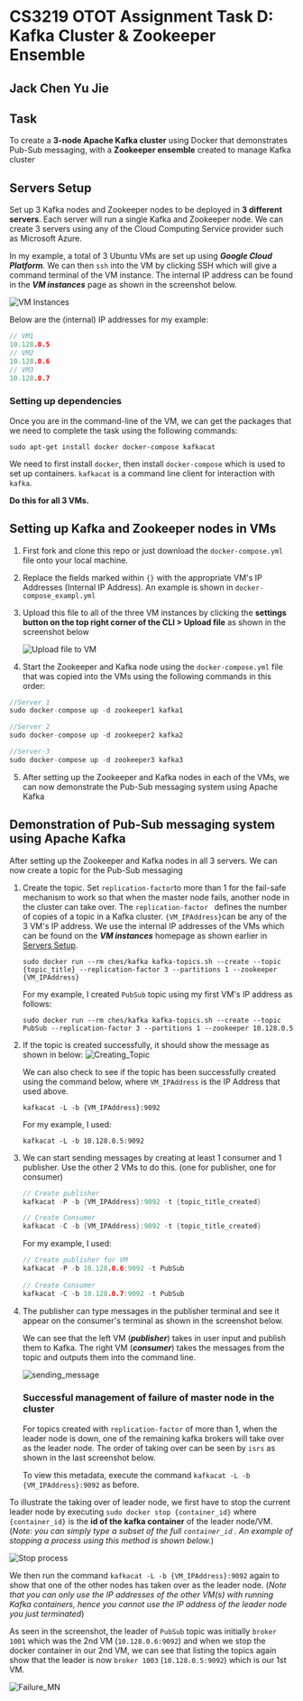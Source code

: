 # CS3219 OTOT Assignment Task D: Kafka Cluster & Zookeeper Ensemble

## Jack Chen Yu Jie



## Task

To create a **3-node Apache Kafka cluster** using Docker that demonstrates Pub-Sub messaging, with a **Zookeeper ensemble** created to manage Kafka cluster



## Servers Setup

Set up 3 Kafka nodes and Zookeeper nodes to be deployed in **3 different servers**. Each server will run a single Kafka and Zookeeper node. We can create 3 servers using any of the Cloud Computing Service provider such as Microsoft Azure.

In my example, a total of 3 Ubuntu VMs are set up using *__Google Cloud Platform__*. We can then `ssh` into the VM by clicking SSH which will give a command terminal of the VM instance. The internal IP address can be found in the ***VM instances*** page as shown in the screenshot below.

![VM Instances](./screenshot/vm.png)

Below are the (internal) IP addresses for my example:

```C
// VM1
10.128.0.5
// VM2
10.128.0.6
// VM3
10.128.0.7
```



### Setting up dependencies 

Once you are in the command-line of the VM, we can get the packages that we need to complete the task using the following commands:

`sudo apt-get install docker docker-compose kafkacat`

We need to first install `docker`, then install `docker-compose` which is used to set up containers. `kafkacat` is a command line client for interaction with `kafka`. 

**Do this for all 3 VMs.**



## Setting up Kafka and Zookeeper nodes in VMs

1. First fork and clone this repo or just download the `docker-compose.yml` file onto your local machine. 

2. Replace the fields marked within `{}` with the appropriate VM's IP Addresses (Internal IP Address). An example is shown in `docker-compose_exampl.yml`

3. Upload this file to all of the three VM instances by clicking the **settings button on the top right corner of the CLI > Upload file** as shown in the screenshot below

   ![Upload file to VM](./screenshot/upload.png)

4. Start the Zookeeper and Kafka node using the `docker-compose.yml` file that was copied into the VMs using the following commands in this order:

```c
//Server 1
sudo docker-compose up -d zookeeper1 kafka1

//Server 2
sudo docker-compose up -d zookeeper2 kafka2

//Server-3
sudo docker-compose up -d zookeeper3 kafka3
```

5. After setting up the Zookeeper and Kafka nodes in each of the VMs, we can now demonstrate the Pub-Sub messaging system using Apache Kafka



## Demonstration of Pub-Sub messaging system using Apache Kafka

After setting up the Zookeeper and Kafka nodes in all 3 servers. We can now create a topic for the Pub-Sub messaging

1. Create the topic. Set `replication-factor`to more than 1 for the fail-safe mechanism to work so that when the master node fails, another node in the cluster can take over. The `replication-factor ` defines the number of copies of a topic in a Kafka cluster. `{VM_IPAddress}`can be any of the 3 VM's IP address. We use the internal IP addresses of the VMs which can be found on the ***VM instances*** homepage as shown earlier in [Servers Setup](#servers-setup).

   ```
   sudo docker run --rm ches/kafka kafka-topics.sh --create --topic {topic_title} --replication-factor 3 --partitions 1 --zookeeper {VM_IPAddress}
   ```

   For my example, I created `PubSub` topic using my first VM's IP address as follows:

   ```
   sudo docker run --rm ches/kafka kafka-topics.sh --create --topic PubSub --replication-factor 3 --partitions 1 --zookeeper 10.128.0.5
   ```

   

2. If the topic is created successfully, it should show the message as shown in below: ![Creating_Topic](./screenshot/Creating_Topic.png)

   We can also check to see if the topic has been successfully created using the command below, where `VM_IPAddress` is the IP Address that used above.

   ````
   kafkacat -L -b {VM_IPAddress}:9092
   ````
   
     For my example, I used:
   
   ```
   kafkacat -L -b 10.128.0.5:9092
   ```

   

3. We can start sending messages by creating at least 1 consumer and 1 publisher. Use the other 2 VMs to do this. (one for publisher, one for consumer)

   ````c
   // Create publisher
   kafkacat -P -b {VM_IPAddress}:9092 -t {topic_title_created}
   
   // Create Consumer
   kafkacat -C -b {VM_IPAddress}:9092 -t {topic_title_created}
   ````
   
     For my example, I used:
   
   ```C
   // Create publisher for VM
   kafkacat -P -b 10.128.0.6:9092 -t PubSub
      
   // Create Consumer
   kafkacat -C -b 10.128.0.7:9092 -t PubSub
   ```


 

4. The publisher can type messages in the publisher terminal and see it appear on the consumer's terminal as shown in the screenshot below.

   We can see that the left VM (***publisher***) takes in user input and publish them to Kafka.  The right VM (***consumer***) takes the messages from the topic and outputs them into the command line. 

   

   ![sending_message](./screenshot/PubSubSending.png)

   

   ### Successful management of failure of master node in the cluster

   For topics created with `replication-factor` of more than 1, when the leader node is down, one of the remaining kafka brokers will take over as the leader node. The order of taking over can be seen by `isrs` as shown in the last screenshot below. 
   
   To view this metadata, execute the command `kafkacat -L -b {VM_IPAddress}:9092` as before.

To illustrate the taking over of leader node, we first have to stop the current leader node by executing `sudo docker stop {container_id}` where `{container_id}` is the **id of the** **kafka container** of the leader node/VM. (*Note: you can simply type a subset of the full `container_id` . An example of stopping a process using this method is shown below.*)
   
   ![Stop process](./screenshot/stopprocess.png)

   We then run the command `kafkacat -L -b {VM_IPAddress}:9092` again to show that one of the other nodes has taken over as the leader node. (*Note that you can only use the IP addresses of the other VM(s) with running Kafka containers, hence you cannot use the IP address of the leader node you just terminated*)
   
   As seen in the screenshot, the leader of `PubSub` topic was initially `broker 1001` which was the 2nd VM (`10.128.0.6:9092`) and when we stop the docker container in our 2nd VM, we can see that listing the topics again show that the leader is now `broker 1003` (`10.128.0.5:9092`) which is our 1st VM.
   
   
   ![Failure_MN](./screenshot/failure.png)

